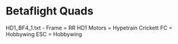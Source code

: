 # Betaflight Quads

HD1_BF4_1.txt - Frame = RR HD1
				Motors = Hypetrain Crickett
				FC = Hobbywing 
				ESC = Hobbywing



